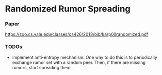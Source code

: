 # Randomized Rumor Spreading

### Paper
 https://zoo.cs.yale.edu/classes/cs426/2013/bib/karp00randomized.pdf

### TODOs

* Implement anti-entropy mechanism. One way to do this is to periodically exchange rumor set with a random peer. Then, if there are missing rumors, start spreading them.